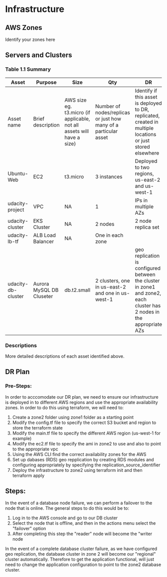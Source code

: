 # Infrastructure

## AWS Zones
Identify your zones here

## Servers and Clusters

### Table 1.1 Summary
| Asset      | Purpose           | Size                                                                   | Qty                                                             | DR                                                                                                           |
|------------|-------------------|------------------------------------------------------------------------|-----------------------------------------------------------------|--------------------------------------------------------------------------------------------------------------|
| Asset name | Brief description | AWS size eg. t3.micro (if applicable, not all assets will have a size) | Number of nodes/replicas or just how many of a particular asset | Identify if this asset is deployed to DR, replicated, created in multiple locations or just stored elsewhere |
| Ubuntu-Web | EC2 | t3.micro | 3 instances | Deployed to two regions, us-east-2 and us-west-1 |
| udacity-project | VPC | NA | 1 | IPs in multiple AZs |
| udacity-cluster | EKS Cluster | NA | 2 nodes | 2 node replica set |
| udacity-lb-tf | ALB Load Balancer | NA | One in each zone  |  |
| udacity-db-cluster | Aurora MySQL DB Cluseter | db.t2.small | 2 clusters, one in us-east-2 and one in us-west-1 | geo replication is configured between the cluster in zone1 and zone2, each cluster has 2 nodes in the appropriate AZs |

### Descriptions
More detailed descriptions of each asset identified above.

## DR Plan
### Pre-Steps:
In order to acccomodate our DR plan, we need to ensure our infrastructure is deployed in to different AWS regions and use the appropriate availability zones.  In order to do this using terraform, we will need to:
1) Create a zone2 folder using zone1 folder as a starting point
2) Modify the config.tf file to specify the correct S3 bucket and region to store the terraform state
3) Modify the main.tf file to specify the different AWS region (us-west-1 for example)
4) Modify the ec2.tf file to specify the ami in zone2 to use and also to point to the appropriate vpc
5) Using the AWS CLI find the correct availability zones for the AWS 
6) Set up dabases (RDS) geo repplication by creating RDS modules and configuring appropriately by specifying the replication_source_identifier 
7) Deploy the infrastructure to zone2 using terraform init and then terraform apply

## Steps:
In the event of a database node failure, we can perform a failover to the node that is online.  The general steps to do this would be to:
1) Log in to the AWS console and go to our DB cluster
2) Select the node that is offline, and then in the actions menu select the "failover" option
3) After completing this step the "reader" node will become the "writer node

In the event of a complete database cluster failure, as we have configured geo replication, the database cluster in zone 2 will become our "regional" cluster automatically.  Therefore to get the application functional, will just need to change the application configuration to point to the zone2 database cluster.
